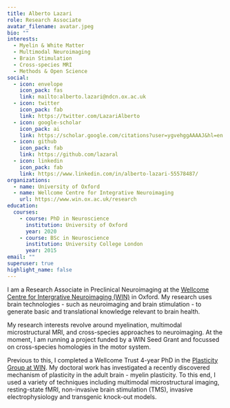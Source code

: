 ```yaml
---
title: Alberto Lazari
role: Research Associate
avatar_filename: avatar.jpeg
bio: ""
interests:
  - Myelin & White Matter
  - Multimodal Neuroimaging
  - Brain Stimulation
  - Cross-species MRI
  - Methods & Open Science
social:
  - icon: envelope
    icon_pack: fas
    link: mailto:alberto.lazari@ndcn.ox.ac.uk
  - icon: twitter
    icon_pack: fab
    link: https://twitter.com/LazariAlberto
  - icon: google-scholar
    icon_pack: ai
    link: https://scholar.google.com/citations?user=ygvehggAAAAJ&hl=en
  - icon: github
    icon_pack: fab
    link: https://github.com/lazaral
  - icon: linkedin
    icon_pack: fab
    link: https://www.linkedin.com/in/alberto-lazari-55578487/
organizations:
  - name: University of Oxford
  - name: Wellcome Centre for Integrative Neuroimaging
    url: https://www.win.ox.ac.uk/research
education:
  courses:
    - course: PhD in Neuroscience
      institution: University of Oxford
      year: 2020
    - course: BSc in Neuroscience
      institution: University College London
      year: 2015
email: ""
superuser: true
highlight_name: false
---
```

I am a Research Associate in Preclinical Neuroimaging at the [Wellcome Centre for Intergrative Neuroimaging (WIN)](https://www.win.ox.ac.uk/research) in Oxford. My research uses brain technologies - such as neuroimaging and brain stimulation - to generate basic and translational knowledge relevant to brain health.

My research interests revolve around myelination, multimodal microstructural MRI, and cross-species approaches to neuroimaging. At the moment, I am running a project funded by a WIN Seed Grant and focussed on cross-species homologies in the motor system.

Previous to this, I completed a Wellcome Trust 4-year PhD in the [Plasticity Group at WIN](https://www.ndcn.ox.ac.uk/research/fmrib-plasticity-group). My doctoral work has investigated a recently discovered mechanism of plasticity in the adult brain - myelin plasticity. To this end, I used a variety of techniques including multimodal microstructural imaging, resting-state fMRI, non-invasive brain stimulation (TMS), invasive electrophysiology and transgenic knock-out models.